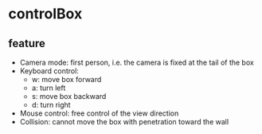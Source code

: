 # controlBox

## feature
 * Camera mode: first person, i.e. the camera is fixed at the tail of the box
 * Keyboard control: 
	 * w: move box forward
	 * a: turn left
	 * s: move box backward
	 * d: turn right
 * Mouse control: free control of the view direction
 * Collision: cannot move the box with penetration toward the wall